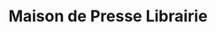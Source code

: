 ---
title: "Maison de Presse Librairie"
url: /la-chatre/maison-de-presse-librairie/
shop: marchand de journaux
---